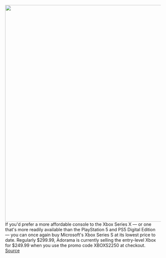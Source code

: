 <img src='https://cdn.vox-cdn.com/thumbor/hJPivfFOf5qn1lyTQ8XCgCuGSTk=/0x0:2040x1360/1200x800/filters:focal(857x517:1183x843)/cdn.vox-cdn.com/uploads/chorus_image/image/70713625/vpavic_201103_4275_0252.0.jpg' width='700px' /><br/>
If you'd prefer a more affordable console to the Xbox Series X — or one that's more readily available than the PlayStation 5 and PS5 Digital Edition — you can once again buy Microsoft's Xbox Series S at its lowest price to date. Regularly $299.99, Adorama is currently selling the entry-level Xbox for $249.99 when you use the promo code XBOXS2250 at checkout.
<a href='https://www.theverge.com/good-deals/2022/4/5/23011844/microsoft-xbox-series-s-adorama-deal-sale'> Source <a/>